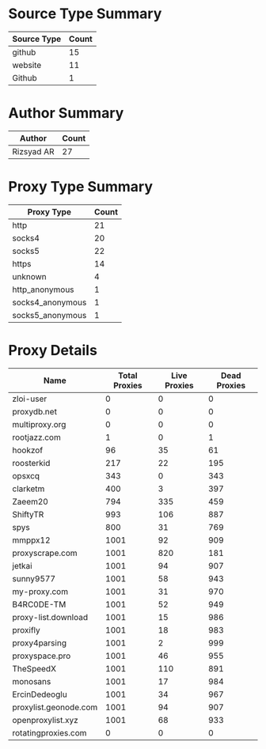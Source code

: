 # Source Type Summary

| Source Type | Count |
|-------------|-------|
| github | 15 |
| website | 11 |
| Github | 1 |


# Author Summary

| Author | Count |
|--------|-------|
| Rizsyad AR | 27 |


# Proxy Type Summary

| Proxy Type | Count |
|------------|-------|
| http | 21 |
| socks4 | 20 |
| socks5 | 22 |
| https | 14 |
| unknown | 4 |
| http_anonymous | 1 |
| socks4_anonymous | 1 |
| socks5_anonymous | 1 |


# Proxy Details

| Name | Total Proxies | Live Proxies | Dead Proxies |
|------|---------------|--------------|---------------|
| zloi-user | 0 | 0 | 0 |
| proxydb.net | 0 | 0 | 0 |
| multiproxy.org | 0 | 0 | 0 |
| rootjazz.com | 1 | 0 | 1 |
| hookzof | 96 | 35 | 61 |
| roosterkid | 217 | 22 | 195 |
| opsxcq | 343 | 0 | 343 |
| clarketm | 400 | 3 | 397 |
| Zaeem20 | 794 | 335 | 459 |
| ShiftyTR | 993 | 106 | 887 |
| spys | 800 | 31 | 769 |
| mmppx12 | 1001 | 92 | 909 |
| proxyscrape.com | 1001 | 820 | 181 |
| jetkai | 1001 | 94 | 907 |
| sunny9577 | 1001 | 58 | 943 |
| my-proxy.com | 1001 | 31 | 970 |
| B4RC0DE-TM | 1001 | 52 | 949 |
| proxy-list.download | 1001 | 15 | 986 |
| proxifly | 1001 | 18 | 983 |
| proxy4parsing | 1001 | 2 | 999 |
| proxyspace.pro | 1001 | 46 | 955 |
| TheSpeedX | 1001 | 110 | 891 |
| monosans | 1001 | 17 | 984 |
| ErcinDedeoglu | 1001 | 34 | 967 |
| proxylist.geonode.com | 1001 | 94 | 907 |
| openproxylist.xyz | 1001 | 68 | 933 |
| rotatingproxies.com | 0 | 0 | 0 |
